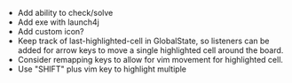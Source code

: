 * Add ability to check/solve
* Add exe with launch4j
* Add custom icon?
* Keep track of last-highlighted-cell in GlobalState, so listeners can be added for arrow keys to move a single highlighted cell around the board.
* Consider remapping keys to allow for vim movement for highlighted cell.
* Use "SHIFT" plus vim key to highlight multiple
